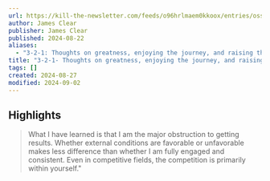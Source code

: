 ```yaml
---
url: https://kill-the-newsletter.com/feeds/o96hrlmaem0kkoox/entries/osscd5h91hylt2fcrop8.html
author: James Clear
publisher: James Clear
published: 2024-08-22
aliases:
  - "3-2-1: Thoughts on greatness, enjoying the journey, and raising the aspirations of others"
title: "3-2-1- Thoughts on greatness, enjoying the journey, and raising the aspirations of others"
tags: []
created: 2024-08-27
modified: 2024-09-02
---
```


## Highlights

> What I have learned is that I am the major obstruction to getting results. Whether external conditions are favorable or unfavorable makes less difference than whether I am fully engaged and consistent. Even in competitive fields, the competition is primarily within yourself."

